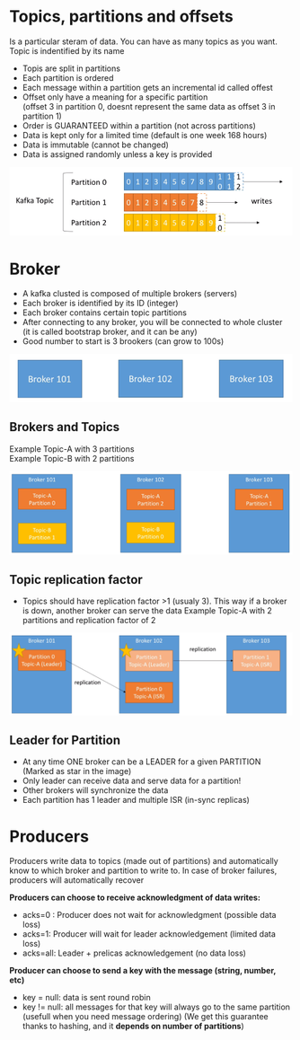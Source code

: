 
# Topics, partitions and offsets
Is a particular steram of data. You can have as many topics as you want. Topic is indentified by its name

* Topis are split in partitions
* Each partition is ordered
* Each message within a partition gets an incremental id called offest
* Offset only have a meaning for a specific partition   
(offset 3 in partition 0, doesnt represent the same data as offset 3 in partition 1)
* Order is GUARANTEED within a partition (not across partitions)
* Data is kept only for a limited time (default is one week 168 hours)
* Data is immutable (cannot be changed)
* Data is assigned randomly unless a key is provided

![Topics](https://github.com/miticv/miticv.github.io/blob/master/Images/Topics.png)


# Broker

* A kafka clusted is composed of multiple brokers (servers)
* Each broker is identified by its ID (integer)
* Each broker contains certain topic partitions
* After connecting to any broker, you will be connected to whole cluster   
(it is called bootstrap broker, and it can be any)
* Good number to start is 3 brookers (can grow to 100s)

![Brokers](https://github.com/miticv/miticv.github.io/blob/master/Images/Brokers.png)

## Brokers and Topics

Example Topic-A with 3 partitions   
Example Topic-B with 2 partitions   

![BrokersAndTopics](https://github.com/miticv/miticv.github.io/blob/master/Images/BrokersAndTopics.png)

## Topic replication factor

* Topics should have replication factor >1 (usualy 3). This way if a broker is down, another broker can serve the data
Example Topic-A with 2 partitions and replication factor of 2

![BrokersReplications](https://github.com/miticv/miticv.github.io/blob/master/Images/BrokersReplications.png)


## Leader for Partition

* At any time ONE broker can be a LEADER  for a given PARTITION   
(Marked as star in the image)
* Only leader can receive data and serve data for a partition!
* Other brokers will synchronize the data
* Each partition has 1 leader and multiple ISR (in-sync replicas)


# Producers

Producers write data to topics (made out of partitions) and automatically know to which broker and partition to write to. In case of broker failures, producers will automatically recover

**Producers can choose to receive acknowledgment of data writes:**    
* acks=0 : Producer does not wait for acknowledgment (possible data loss)   
* acks=1: Producer will wait for leader acknowledgement (limited data loss)   
* acks=all: Leader + prelicas acknowledgement (no data loss)   

**Producer can choose to send a key with the message (string, number, etc)**   
* key = null: data is sent round robin
* key != null: all messages for that key will always go to the same partition (usefull when you need message ordering)
(We get this guarantee thanks to hashing, and it **depends on number of partitions**)







